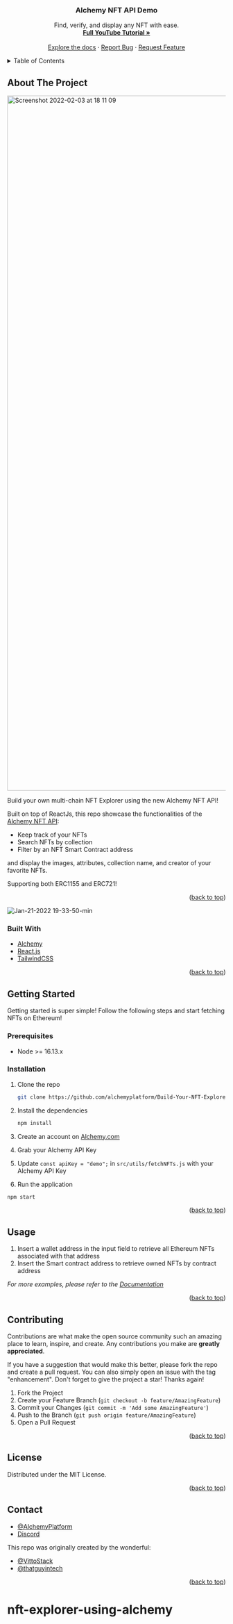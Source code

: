 <!-- PROJECT LOGO -->
<br />
<div align="center">

  <h3 align="center">Alchemy NFT API Demo</h3>

  <p align="center">
    Find, verify, and display any NFT with ease.
    <br />
     <a href="https://www.youtube.com/watch?v=YehktV6LSqw"><strong>Full YouTube Tutorial »</strong></a>
    <br />
    <br />
     <a href="https://docs.alchemy.com/alchemy/enhanced-apis/nft-api">Explore the docs</a>
    ·
    <a href="https://github.com/alchemyplatform/Build-Your-NFT-Explorer/issues">Report Bug</a>
    ·
    <a href="https://github.com/alchemyplatform/Build-Your-NFT-Explorer/issues">Request Feature</a>
  </p>

</div>
  

<!-- TABLE OF CONTENTS -->
<details>
  <summary>Table of Contents</summary>
  <ol>
    <li>
      <a href="#about-the-project">About The Project</a>
      <ul>
        <li><a href="#built-with">Built With</a></li>
      </ul>
    </li>
    <li>
      <a href="#getting-started">Getting Started</a>
      <ul>
        <li><a href="#prerequisites">Prerequisites</a></li>
        <li><a href="#installation">Installation</a></li>
      </ul>
    </li>
    <li><a href="#usage">Usage</a></li>
    <li><a href="#contributing">Contributing</a></li>
    <li><a href="#license">License</a></li>
    <li><a href="#contact">Contact</a></li>
  </ol>
</details>



<!-- ABOUT THE PROJECT -->
## About The Project
<img width="1600" alt="Screenshot 2022-02-03 at 18 11 09" src="https://user-images.githubusercontent.com/72762629/152393504-72162127-cf56-4de6-8f11-1653c24aa2b9.png">

Build your own multi-chain NFT Explorer using the new Alchemy NFT API! 


Built on top of ReactJs, this repo showcase the functionalities of the [Alchemy NFT API](https://www.alchemy.com/nft-api):
- Keep track of your NFTs
- Search NFTs by collection
- Filter by an NFT Smart Contract address

and display the images, attributes, collection name, and creator of your favorite NFTs.

Supporting both ERC1155 and ERC721!

<p align="right">(<a href="#top">back to top</a>)</p>

![Jan-21-2022 19-33-50-min](https://user-images.githubusercontent.com/72762629/150807611-5bf5ab02-e9a9-4cfb-95c2-61f2bf0f0e2f.gif)


### Built With

* [Alchemy](https://www.alchemy.com)
* [React.js](https://reactjs.org/)
* [TailwindCSS](https://getbootstrap.com)

<p align="right">(<a href="#top">back to top</a>)</p>



<!-- GETTING STARTED -->
## Getting Started

Getting started is super simple! Follow the following steps and start fetching NFTs on Ethereum!

### Prerequisites

- Node >= 16.13.x


### Installation


1. Clone the repo
   ```sh
   git clone https://github.com/alchemyplatform/Build-Your-NFT-Explorer.git
   ```
2. Install the dependencies
   ```sh
   npm install
   ```
   
3. Create an account on [Alchemy.com](https://www.alchemy.com/)
4. Grab your Alchemy API Key
5. Update `const apiKey = "demo";` in `src/utils/fetchNFTs.js` with your Alchemy API Key
6. Run the application
  ```sh
  npm start
  ```
  
<p align="right">(<a href="#top">back to top</a>)</p>



<!-- USAGE EXAMPLES -->
## Usage

1. Insert a wallet address in the input field to retrieve all Ethereum NFTs associated with that address
2. Insert the Smart contract address to retrieve owned NFTs by contract address

_For more examples, please refer to the [Documentation](https://docs.alchemy.com/alchemy/enhanced-apis/nft-api)_

<p align="right">(<a href="#top">back to top</a>)</p>


<!-- CONTRIBUTING -->
## Contributing

Contributions are what make the open source community such an amazing place to learn, inspire, and create. Any contributions you make are **greatly appreciated**.

If you have a suggestion that would make this better, please fork the repo and create a pull request. You can also simply open an issue with the tag "enhancement".
Don't forget to give the project a star! Thanks again!

1. Fork the Project
2. Create your Feature Branch (`git checkout -b feature/AmazingFeature`)
3. Commit your Changes (`git commit -m 'Add some AmazingFeature'`)
4. Push to the Branch (`git push origin feature/AmazingFeature`)
5. Open a Pull Request

<p align="right">(<a href="#top">back to top</a>)</p>



<!-- LICENSE -->
## License

Distributed under the MIT License.

<p align="right">(<a href="#top">back to top</a>)</p>


<!-- CONTACT -->
## Contact

 - [@AlchemyPlatform](https://twitter.com/AlchemyPlatform)
 - [Discord](https://www.alchemy.com/discord)

 This repo was originally created by the wonderful:

- [@VittoStack](https://twitter.com/VittoStack)
- [@thatguyintech](https://twitter.com/thatguyintech)

<p align="right">(<a href="#top">back to top</a>)</p>



# nft-explorer-using-alchemy
